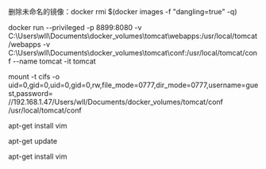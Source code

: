 删除未命名的镜像：docker rmi $(docker images -f "dangling=true" -q)  

docker run --privileged -p 8899:8080 -v C:\Users\wll\Documents\docker_volumes\tomcat\webapps:/usr/local/tomcat/webapps  -v C:\Users\wll\Documents\docker_volumes\tomcat\conf:/usr/local/tomcat/conf --name tomcat  -it tomcat

mount -t cifs -o uid=0,gid=0,uid=0,gid=0,rw,file_mode=0777,dir_mode=0777,username=guest,password= //192.168.1.47/Users/wll/Documents/docker_volumes/tomcat/conf /usr/local/tomcat/conf

apt-get install vim

apt-get update

apt-get install vim


